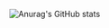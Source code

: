 ![Anurag's GitHub stats](https://github-readme-stats.vercel.app/api?username=anuraghazra&hide=contribs,prs)

